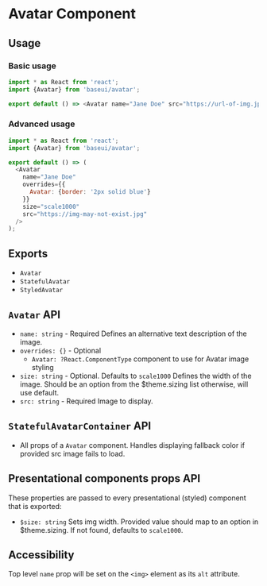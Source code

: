 # Avatar Component

## Usage

### Basic usage

```javascript
import * as React from 'react';
import {Avatar} from 'baseui/avatar';

export default () => <Avatar name="Jane Doe" src="https://url-of-img.jpg" />;
```

### Advanced usage

```javascript
import * as React from 'react';
import {Avatar} from 'baseui/avatar';

export default () => (
  <Avatar
    name="Jane Doe"
    overrides={{
      Avatar: {border: '2px solid blue'}
    }}
    size="scale1000"
    src="https://img-may-not-exist.jpg"
  />
);
```

## Exports

* `Avatar`
* `StatefulAvatar`
* `StyledAvatar`

## `Avatar` API

* `name: string` - Required
  Defines an alternative text description of the image.
* `overrides: {}` - Optional
  * `Avatar: ?React.ComponentType` component to use for Avatar image styling
* `size: string` - Optional. Defaults to `scale1000`
  Defines the width of the image. Should be an option from the $theme.sizing list otherwise, will use default.
* `src: string` - Required
  Image to display.

## `StatefulAvatarContainer` API

* All props of a `Avatar` component. Handles displaying fallback color if provided src image fails to load.

## Presentational components props API

These properties are passed to every presentational (styled) component that is exported:

* `$size: string`
  Sets img width. Provided value should map to an option in $theme.sizing. If not found, defaults to `scale1000`.

## Accessibility

Top level `name` prop will be set on the `<img>` element as its `alt` attribute.